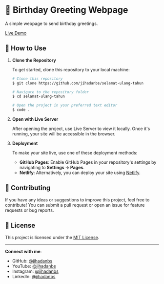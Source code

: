 # 🎉 Birthday Greeting Webpage

A simple webpage to send birthday greetings.

[Live Demo](https://jihadanbs.github.io/selamat-ulang-tahun/)

## 🚀 How to Use

1. **Clone the Repository**

    To get started, clone this repository to your local machine:

    ```bash
    # Clone this repository
    $ git clone https://github.com/jihadanbs/selamat-ulang-tahun

    # Navigate to the repository folder
    $ cd selamat-ulang-tahun

    # Open the project in your preferred text editor
    $ code .
    ```

2. **Open with Live Server**

    After opening the project, use Live Server to view it locally. Once it's running, your site will be accessible in the browser.

3. **Deployment**

    To make your site live, use one of these deployment methods:

    - **GitHub Pages**: Enable GitHub Pages in your repository's settings by navigating to **Settings -> Pages**.
    - **Netlify**: Alternatively, you can deploy your site using [Netlify](https://www.netlify.com/).

## 📝 Contributing

If you have any ideas or suggestions to improve this project, feel free to contribute! You can submit a pull request or open an issue for feature requests or bug reports.

## 🤝 License

This project is licensed under the [MIT License](LICENSE).

---

**Connect with me**:

- GitHub: [@jihadanbs](https://github.com/jihadanbs)
- YouTube: [@jihadanbs](https://www.youtube.com/@jihadanbeckhiano3044)
- Instagram: [@jihadanbs](https://instagram.com/jihadanbs/)
- LinkedIn: [@jihadanbs](https://www.linkedin.com/in/jihadan-beckhianosyuhada-68b977277/)
